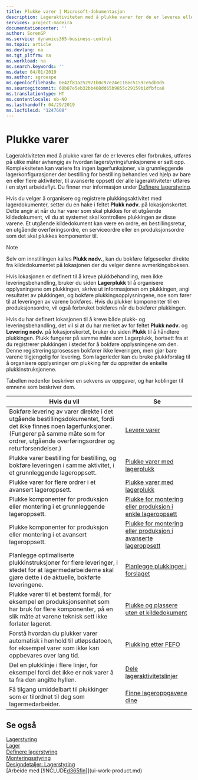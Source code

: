 ```yaml
---
title: Plukke varer | Microsoft-dokumentasjon
description: Lageraktiviteten med å plukke varer før de er leveres eller forbrukes, utføres på ulike måter avhengig av hvordan lagerstyringsfunksjonene er satt opp. [Oppsettets](../configure-warehouse-processes.md) kompleksitet kan variere fra ingen lagerfunksjoner, via grunnleggende lagerkonfigurasjoner der bestilling for bestilling behandles ved hjelp av bare en eller flere aktiviteter, til avanserte oppsett der alle lageraktiviteter utføres i en styrt arbeidsflyt.
services: project-madeira
documentationcenter: ''
author: SorenGP
ms.service: dynamics365-business-central
ms.topic: article
ms.devlang: na
ms.tgt_pltfrm: na
ms.workload: na
ms.search.keywords: ''
ms.date: 04/01/2019
ms.author: sgroespe
ms.openlocfilehash: 0e42f81a252971b0c97e24e118ec5159ce5db0d5
ms.sourcegitcommit: 60b87e5eb32bb408dd65b9855c29159b1dfbfca8
ms.translationtype: HT
ms.contentlocale: nb-NO
ms.lasthandoff: 04/29/2019
ms.locfileid: "1247608"
---
```

# <a name="pick-items"></a>Plukke varer
Lageraktiviteten med å plukke varer før de er leveres eller forbrukes, utføres på ulike måter avhengig av hvordan lagerstyringsfunksjonene er satt opp. Kompleksiteten kan variere fra ingen lagerfunksjoner, via grunnleggende lagerkonfigurasjoner der bestilling for bestilling behandles ved hjelp av bare en eller flere aktiviteter, til avanserte oppsett der alle lageraktiviteter utføres i en styrt arbeidsflyt. Du finner mer informasjon under [Definere lagerstyring](warehouse-setup-warehouse.md).

Hvis du velger å organisere og registrere plukkingsaktivitet med lagerdokumenter, setter du en hake i feltet **Plukk nødv.** på lokasjonskortet. Dette angir at når du har varer som skal plukkes for et utgående kildedokument, vil du at systemet skal kontrollere plukkingen av disse varene. Et utgående kildedokument kan være en ordre, en bestillingsretur, en utgående overføringsordre, en serviceordre eller en produksjonsordre som det skal plukkes komponenter til.

> [!NOTE]
> Selv om innstillingen kalles **Plukk nødv.**, kan du bokføre følgesedler direkte fra kildedokumentet på lokasjonen der du velger denne avmerkingsboksen.

Hvis lokasjonen er definert til å kreve plukkbehandling, men ikke leveringsbehandling, bruker du siden **Lagerplukk** til å organisere opplysningene om plukkingen, skrive ut informasjonen om plukkingen, angi resultatet av plukkingen, og bokføre plukkingsopplysningene, noe som fører til at leveringen av varene bokføres. Hvis du plukker komponenter til en produksjonsordre, vil også forbruket bokføres når du bokfører plukkingen.

Hvis du har definert lokasjonen til å kreve både plukk- og leveringsbehandling, det vil si at du har merket av for feltet **Plukk nødv.** og **Levering nødv.** på lokasjonskortet, bruker du siden **Plukk** til å håndtere plukkingen. Plukk fungerer på samme måte som Lagerplukk, bortsett fra at du registrerer plukkingen i stedet for å bokføre opplysningene om den. Denne registreringsprosessen bokfører ikke leveringen, men gjør bare varene tilgjengelig for levering. Som lagerleder kan du bruke plukkforslag til å organisere opplysninger om plukking før du oppretter de enkelte plukkinstruksjonene.

Tabellen nedenfor beskriver en sekvens av oppgaver, og har koblinger til emnene som beskriver dem.   

|**Hvis du vil**|**Se**|
|------------|-------------|  
|Bokføre levering av varer direkte i det utgående bestillingsdokumentet, fordi det ikke finnes noen lagerfunksjoner. (Fungerer på samme måte som for ordrer, utgående overføringsordrer og returforsendelser.)|[Levere varer](warehouse-how-ship-items.md)|  
|Plukke varer bestilling for bestilling, og bokføre leveringen i samme aktivitet, i et grunnleggende lageroppsett.|[Plukke varer med lagerplukk](warehouse-how-to-pick-items-with-inventory-picks.md)|
|Plukke varer for flere ordrer i et avansert lageroppsett.|[Plukke varer med lagerplukk](warehouse-how-to-pick-items-for-warehouse-shipment.md)|  
|Plukke komponenter for produksjon eller montering i et grunnleggende lageroppsett.|[Plukke for montering eller produksjon i enkle lageroppsett](warehouse-how-to-pick-for-production.md)|
|Plukke komponenter for produksjon eller montering i et avansert lageroppsett.|[Plukke for montering eller produksjon i avanserte lageroppsett](warehouse-how-to-pick-for-internal-operations-in-advanced-warehousing.md)|  
|Planlegge optimaliserte plukkinstruksjoner for flere leveringer, i stedet for at lagermedarbeiderne skal gjøre dette i de aktuelle, bokførte leveringene.|[Planlegge plukkinger i forslaget](warehouse-how-to-plan-picks-in-worksheets.md)|  
|Plukke varer til et bestemt formål, for eksempel en produksjonsenhet som har bruk for flere komponenter, på en slik måte at varene teknisk sett ikke forlater lageret.|[Plukke og plassere uten et kildedokument](warehouse-how-to-create-put-aways-from-internal-put-aways.md)|
|Forstå hvordan du plukker varer automatisk i henhold til utløpsdatoen, for eksempel varer som ikke kan oppbevares over lang tid.|[Plukking etter FEFO](warehouse-picking-by-fefo.md)|
|Del en plukklinje i flere linjer, for eksempel fordi det ikke er nok varer å ta fra den angitte hyllen.|[Dele lageraktivitetslinjer](warehouse-how-to-split-warehouse-activity-lines.md)|
|Få tilgang umiddelbart til plukkinger som er tilordnet til deg som lagermedarbeider.|[Finne lageroppgavene dine](warehouse-how-to-find-your-warehouse-assignments.md)|  

## <a name="see-also"></a>Se også  
[Lagerstyring](warehouse-manage-warehouse.md)  
[Lager](inventory-manage-inventory.md)  
[Definere lagerstyring](warehouse-setup-warehouse.md)     
[Monteringsstyring](assembly-assemble-items.md)    
[Designdetaljer: Lagerstyring](design-details-warehouse-management.md)  
[Arbeide med [!INCLUDE[d365fin](includes/d365fin_md.md)]](ui-work-product.md)
